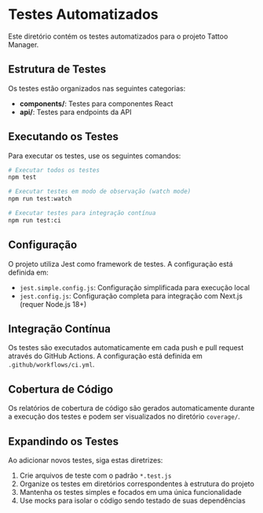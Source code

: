# Testes Automatizados

Este diretório contém os testes automatizados para o projeto Tattoo Manager.

## Estrutura de Testes

Os testes estão organizados nas seguintes categorias:

- **components/**: Testes para componentes React
- **api/**: Testes para endpoints da API

## Executando os Testes

Para executar os testes, use os seguintes comandos:

```bash
# Executar todos os testes
npm test

# Executar testes em modo de observação (watch mode)
npm run test:watch

# Executar testes para integração contínua
npm run test:ci
```

## Configuração

O projeto utiliza Jest como framework de testes. A configuração está definida em:

- `jest.simple.config.js`: Configuração simplificada para execução local
- `jest.config.js`: Configuração completa para integração com Next.js (requer Node.js 18+)

## Integração Contínua

Os testes são executados automaticamente em cada push e pull request através do GitHub Actions. A configuração está definida em `.github/workflows/ci.yml`.

## Cobertura de Código

Os relatórios de cobertura de código são gerados automaticamente durante a execução dos testes e podem ser visualizados no diretório `coverage/`.

## Expandindo os Testes

Ao adicionar novos testes, siga estas diretrizes:

1. Crie arquivos de teste com o padrão `*.test.js`
2. Organize os testes em diretórios correspondentes à estrutura do projeto
3. Mantenha os testes simples e focados em uma única funcionalidade
4. Use mocks para isolar o código sendo testado de suas dependências
